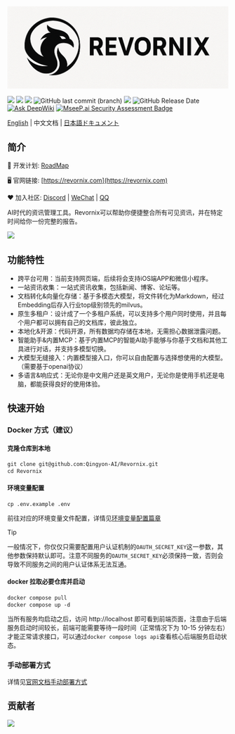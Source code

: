 ![logo](./images/logo.png)

![](https://img.shields.io/badge/free-pricing?logo=free&color=%20%23155EEF&label=pricing&labelColor=%20%23528bff)
![](https://github.com/Qingyon-AI/Revornix/actions/workflows/release.yml/badge.svg?branch=release)
![](https://img.shields.io/github/commit-activity/m/Qingyon-AI/Revornix)
![GitHub last commit (branch)](https://img.shields.io/github/last-commit/Qingyon-AI/Revornix/develop)
![](https://img.shields.io/github/v/release/Qingyon-AI/Revornix)
![GitHub Release Date](https://img.shields.io/github/release-date-pre/Qingyon-AI/Revornix)
[![Ask DeepWiki](https://deepwiki.com/badge.svg)](https://deepwiki.com/Qingyon-AI/Revornix)
[![MseeP.ai Security Assessment Badge](https://img.shields.io/badge/MseeP.ai-Security-blue)](https://mseep.ai/app/qingyon-ai-revornix)

[English](./README.md) | 中文文档 | [日本語ドキュメント](./README_jp.md)

## 简介

🚀 开发计划: [RoadMap](https://huaqinda.notion.site/RoadMap-224bbdbfa03380fabd7beda0b0337ea3)

🖥️ 官网链接: [https://revornix.com](https://revornix.com)

❤️ 加入社区: [Discord](https://discord.com/invite/3XZfz84aPN) | [WeChat](https://github.com/Qingyon-AI/Revornix/discussions/1#discussioncomment-13638435) | [QQ](https://github.com/Qingyon-AI/Revornix/discussions/1#discussioncomment-13638435)

AI时代的资讯管理工具。Revornix可以帮助你便捷整合所有可见资讯，并在特定时间给你一份完整的报告。

![](https://qingyon-revornix-public.oss-cn-beijing.aliyuncs.com/images/20251011141251012.png)

## 功能特性

- 跨平台可用：当前支持网页端，后续将会支持iOS端APP和微信小程序。
- 一站资讯收集：一站式资讯收集，包括新闻、博客、论坛等。
- 文档转化&向量化存储：基于多模态大模型，将文件转化为Markdown，经过Embedding后存入行业top级别领先的milvus。
- 原生多租户：设计成了一个多租户系统，可以支持多个用户同时使用，并且每个用户都可以拥有自己的文档库，彼此独立。
- 本地化&开源：代码开源，所有数据均存储在本地，无需担心数据泄露问题。
- 智能助手&内置MCP：基于内置MCP的智能AI助手能够与你基于文档和其他工具进行对话，并支持多模型切换。
- 大模型无缝接入：内置模型接入口，你可以自由配置与选择想使用的大模型。（需要基于openai协议）
- 多语言&响应式：无论你是中文用户还是英文用户，无论你是使用手机还是电脑，都能获得良好的使用体验。

## 快速开始

### Docker 方式（建议）

#### 克隆仓库到本地

```shell
git clone git@github.com:Qingyon-AI/Revornix.git
cd Revornix
```

#### 环境变量配置

```shell
cp .env.example .env
```

前往对应的环境变量文件配置，详情见[环境变量配置篇章](https://revornix.com/en/docs/environment)

> [!TIP]
> 一般情况下，你仅仅只需要配置用户认证机制的`OAUTH_SECRET_KEY`这一参数，其他参数保持默认即可。注意不同服务的`OAUTH_SECRET_KEY`必须保持一致，否则会导致不同服务之间的用户认证体系无法互通。

#### docker 拉取必要仓库并启动

```shell
docker compose pull
docker compose up -d
```

当所有服务均启动之后，访问 http://localhost 即可看到前端页面，注意由于后端服务启动时间较长，前端可能需要等待一段时间（正常情况下为 10-15 分钟左右）才能正常请求接口，可以通过`docker compose logs api`查看核心后端服务启动状态。

### 手动部署方式

详情见[官网文档手动部署方式](https://revornix.com/en/docs/start#manual-deployment-method)

## 贡献者

<a href="https://github.com/Qingyon-AI/Revornx/graphs/contributors">
  <img src="https://contrib.rocks/image?repo=Qingyon-AI/Revornix" />
</a>